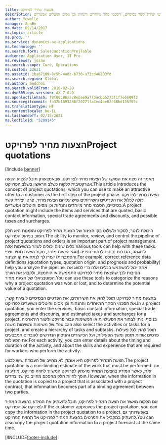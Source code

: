 ```yaml
---
title: הצעות מחיר לפרויקט
description: מאמר זה מציג את המושג של הצעות מחיר לפרויקט, שבאמצעותן תוכל להציע הצעה אטרקטיבית ללקוח כשלב הראשון בשלב הפרויקט. הצעת מחיר לפרויקט יכולה לכלול את הפריטים והשירותים שיש עליהם הצעת מחיר, פרטי יצירת קשר בסיסיים, הסכמי סחר מיוחדים והנחות וכן מסים והיטלים אפשריים.
author: Yowelle
manager: AnnBe
ms.date: 09/14/2017
ms.topic: article
ms.prod: ''
ms.service: dynamics-ax-applications
ms.technology: ''
ms.search.form: SalesQuotationProjTable
audience: Application User, IT Pro
ms.reviewer: josaw
ms.search.scope: Core, Operations
ms.custom: 23621
ms.assetid: 1ba67109-8c5b-4ada-b730-a72cd46203fd
ms.search.region: Global
ms.author: andchoi
ms.search.validFrom: 2016-02-28
ms.dyn365.ops.version: AX 7.0.0
ms.openlocfilehash: f8f86c86aac8ebae9a77bacbb5275f1f7e6609f2
ms.sourcegitcommit: fa32b1893286f20271fa4ec4be8fc68bd135f53c
ms.translationtype: HT
ms.contentlocale: he-IL
ms.lasthandoff: 02/15/2021
ms.locfileid: "5289145"
---
```

# <a name="project-quotations"></a><span data-ttu-id="8fa63-104">הצעות מחיר לפרויקט</span><span class="sxs-lookup"><span data-stu-id="8fa63-104">Project quotations</span></span>

[!include [banner](../includes/banner.md)]

<span data-ttu-id="8fa63-105">מאמר זה מציג את המושג של הצעות מחיר לפרויקט, שבאמצעותן תוכל להציע הצעה אטרקטיבית ללקוח כשלב הראשון בשלב הפרויקט.</span><span class="sxs-lookup"><span data-stu-id="8fa63-105">This article introduces the concept of project quotations, which you can use to make an attractive offer to a customer as the first step of the project phase.</span></span> <span data-ttu-id="8fa63-106">הצעת מחיר לפרויקט יכולה לכלול את הפריטים והשירותים שיש עליהם הצעת מחיר, פרטי יצירת קשר בסיסיים, הסכמי סחר מיוחדים והנחות וכן מסים והיטלים אפשריים.</span><span class="sxs-lookup"><span data-stu-id="8fa63-106">A project quotation might include the items and services that are quoted, basic contact information, special trade agreements and discounts, and possible taxes and surcharges.</span></span> 

<span data-ttu-id="8fa63-107">היכולת לנטר, לסקור ולשלוט בקו הצינור של הצעות מחיר לפרויקט והזמנות היא חלק חשוב בניהול הפרויקט.</span><span class="sxs-lookup"><span data-stu-id="8fa63-107">The ability to monitor, review, and control the pipeline of project quotations and orders is an important part of project management.</span></span> <span data-ttu-id="8fa63-108">כלים שונים יכולים לעזור במשימות אלה.</span><span class="sxs-lookup"><span data-stu-id="8fa63-108">Various tools can help with these tasks.</span></span> <span data-ttu-id="8fa63-109">לדוגמה, הגדרות נכונות לנתוני הפניה (סוגי הצעות מחיר, מקור הצעת מחיר וצפי והסתברות) יעזרו לך לנתח את קו הצינור.</span><span class="sxs-lookup"><span data-stu-id="8fa63-109">For example, correct reference data definitions (quotation types, quotation origin, and prognosis and probability) help you analyze the pipeline.</span></span> <span data-ttu-id="8fa63-110">אתה יכול להשתמש בכלים אלה כדי לסווג את הסיבות לכך שהצעת מחיר לפרויקט התממשה או הוחמצה, ולקבוע את הערך הפוטנציאלי של הצעת מחיר.</span><span class="sxs-lookup"><span data-stu-id="8fa63-110">You can use these tools to categorize the reasons why a project quotation was won or lost, and to determine the potential value of a quotation.</span></span> 

<span data-ttu-id="8fa63-111">בהצעת מחיר לפרויקט תוכל להזין את השירותים, את הפרטים הבסיסיים ליצירת קשר, את הסכמי הסחר המיוחדים וההנחות וכן מסים והיטלים משוערים לפרויקט.</span><span class="sxs-lookup"><span data-stu-id="8fa63-111">In a project quotation, you enter the services, basic contact information, special trade agreements and discounts, and estimated taxes and surcharges for a project.</span></span> <span data-ttu-id="8fa63-112">בנוסף, ניתן לבחור את הפעילויות או המשימות עבור פרויקט וליצור הירארכיה של משימות ומשימות משנה.</span><span class="sxs-lookup"><span data-stu-id="8fa63-112">You can also select the activities or tasks for a project, and create a hierarchy of tasks and subtasks.</span></span> <span data-ttu-id="8fa63-113">תוכל להזין לכל פעילות פרטים אודות תזמון ומשך הפעילות, ועל הכישורים והניסיון הנדרשים לעובדים המבצעים את הפעילות.</span><span class="sxs-lookup"><span data-stu-id="8fa63-113">For each activity, you can enter details about the timing and duration of the activity, and about the skills and experience that are required for workers who perform the activity.</span></span> 

<span data-ttu-id="8fa63-114">הצעת המחיר לפרויקט היא אומדן לא מחייב של העבודה שיש לבצע.</span><span class="sxs-lookup"><span data-stu-id="8fa63-114">The project quotation is a non-binding estimate of the work that must be performed.</span></span> <span data-ttu-id="8fa63-115">עם זאת, כאשר המידע בהצעת המחיר מועתק לפרויקט המשויך לחוזה פרויקט, מידע זה הופך להיות חלק מהסכם מחייב בין שני צדדים.</span><span class="sxs-lookup"><span data-stu-id="8fa63-115">However, when the information in the quotation is copied to a project that is associated with a project contract, that information becomes part of a binding agreement between two parties.</span></span> 

<span data-ttu-id="8fa63-116">אם הלקוח מאשר את הצעת המחיר לפרויקט, תוכל להעתיק את המידע בהצעת המחיר לפרויקט אל הפרויקט.</span><span class="sxs-lookup"><span data-stu-id="8fa63-116">If the customer approves the project quotation, you can copy the information in the project quotation to a project.</span></span> <span data-ttu-id="8fa63-117">באפשרותך גם להעתיק במקביל את הפרטים בהצעת המחיר לפרויקט אל תחזית הפרויקט.</span><span class="sxs-lookup"><span data-stu-id="8fa63-117">You can also copy the project quotation information to a project forecast at the same time.</span></span>





[!INCLUDE[footer-include](../includes/footer-banner.md)]